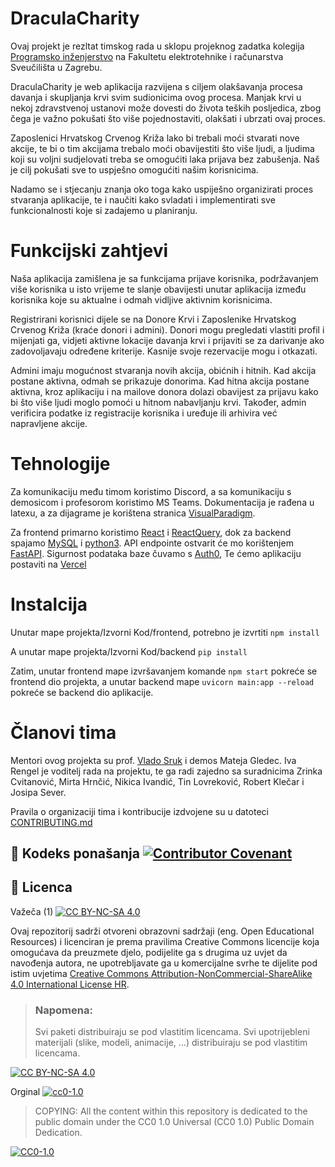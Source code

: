 # DraculaCharity
Ovaj projekt je rezltat timskog rada u sklopu projeknog zadatka kolegija [Programsko inženjerstvo](https://www.fer.unizg.hr/predmet/proinz) na Fakultetu elektrotehnike i računarstva Sveučilišta u Zagrebu. 

DraculaCharity je web aplikacija razvijena s ciljem olakšavanja procesa davanja i skupljanja krvi svim sudionicima ovog procesa. Manjak krvi u nekoj zdravstvenoj ustanovi može dovesti do života teških posljedica, zbog čega je važno pokušati što više pojednostaviti, olakšati i ubrzati ovaj proces.

Zaposlenici Hrvatskog Crvenog Križa lako bi trebali moći stvarati nove akcije, te bi o tim akcijama trebalo moći obavijestiti što više ljudi, a ljudima koji su voljni sudjelovati treba se omogućiti laka prijava bez zabušenja. Naš je cilj pokušati sve to uspješno omogućiti našim korisnicima.

Nadamo se i stjecanju znanja oko toga kako uspiješno organizirati proces stvaranja aplikacije, te i naučiti kako svladati i implementirati sve funkcionalnosti koje si zadajemo u planiranju.


# Funkcijski zahtjevi
Naša aplikacija zamišlena je sa funkcijama prijave korisnika, podržavanjem više korisnika u isto vrijeme te slanje obavijesti unutar aplikacija između korisnika koje su aktualne i odmah vidljive aktivnim korisnicima.

Registrirani korisnici dijele se na Donore Krvi i Zaposlenike Hrvatskog Crvenog Križa (kraće donori i admini). Donori mogu pregledati vlastiti profil i mijenjati ga, vidjeti aktivne lokacije davanja krvi i prijaviti se za darivanje ako zadovoljavaju određene kriterije. Kasnije svoje rezervacije mogu i otkazati.

Admini imaju mogućnost stvaranja novih akcija, obićnih i hitnih. Kad akcija postane aktivna, odmah se prikazuje donorima. Kad hitna akcija postane aktivna, kroz aplikaciju i na mailove donora dolazi obavijest za prijavu kako bi što više ljudi moglo pomoći u hitnom nabavljanju krvi. Također, admin verificira podatke iz registracije korisnika i uređuje ili arhivira već napravljene akcije.


# Tehnologije
Za komunikaciju među timom koristimo Discord, a sa komunikaciju s demosicom i profesorom koristimo MS Teams. Dokumentacija je rađena u latexu, a za dijagrame je korištena stranica [VisualParadigm](https://www.visual-paradigm.com/). 

Za frontend primarno koristimo [React](https://react.dev/) i [ReactQuery](https://tanstack.com/query/v3/), dok za backend spajamo [MySQL](https://www.mysql.com/) i [python3](https://www.python.org/). API endpointe ostvarit će mo korištenjem [FastAPI](https://fastapi.tiangolo.com/). Sigurnost podataka baze čuvamo s [Auth0](https://auth0.com/), Te ćemo aplikaciju postaviti na [Vercel](https://vercel.com/)


# Instalcija
Unutar mape projekta/Izvorni Kod/frontend, potrebno je izvrtiti ```npm install```

A unutar mape projekta/Izvorni Kod/backend ```pip install```

Zatim, unutar frontend mape izvršavanjem komande ```npm start``` pokreće se frontend dio projekta, a unutar backend mape ```uvicorn main:app --reload``` pokreće se backend dio aplikacije.

# Članovi tima 
Mentori ovog projekta su prof. [Vlado Sruk](https://www.fer.unizg.hr/vlado.sruk) i demos Mateja Gledec. Iva Rengel je voditelj rada na projektu, te ga radi zajedno sa suradnicima Zrinka Cvitanović, Mirta Hrnčić, Nikica Ivandić, Tin Lovreković, Robert Klečar i Josipa Sever.

Pravila o organizaciji tima i kontribucije izdvojene su u datoteci [CONTRIBUTING.md](CONTRIBUTING.md)


## 📝 Kodeks ponašanja [![Contributor Covenant](https://img.shields.io/badge/Contributor%20Covenant-2.1-4baaaa.svg)](CODE_OF_CONDUCT.md)



## 📝 Licenca
Važeča (1)
[![CC BY-NC-SA 4.0][cc-by-nc-sa-shield]][cc-by-nc-sa]

Ovaj repozitorij sadrži otvoreni obrazovni sadržaji (eng. Open Educational Resources)  i licenciran je prema pravilima Creative Commons licencije koja omogućava da preuzmete djelo, podijelite ga s drugima uz 
uvjet da navođenja autora, ne upotrebljavate ga u komercijalne svrhe te dijelite pod istim uvjetima [Creative Commons Attribution-NonCommercial-ShareAlike 4.0 International License HR][cc-by-nc-sa].
>
> ### Napomena:
>
> Svi paketi distribuiraju se pod vlastitim licencama.
> Svi upotrijebleni materijali  (slike, modeli, animacije, ...) distribuiraju se pod vlastitim licencama.

[![CC BY-NC-SA 4.0][cc-by-nc-sa-image]][cc-by-nc-sa]

[cc-by-nc-sa]: https://creativecommons.org/licenses/by-nc/4.0/deed.hr 
[cc-by-nc-sa-image]: https://licensebuttons.net/l/by-nc-sa/4.0/88x31.png
[cc-by-nc-sa-shield]: https://img.shields.io/badge/License-CC%20BY--NC--SA%204.0-lightgrey.svg

Orginal [![cc0-1.0][cc0-1.0-shield]][cc0-1.0]
>
>COPYING: All the content within this repository is dedicated to the public domain under the CC0 1.0 Universal (CC0 1.0) Public Domain Dedication.
>
[![CC0-1.0][cc0-1.0-image]][cc0-1.0]

[cc0-1.0]: https://creativecommons.org/licenses/by/1.0/deed.en
[cc0-1.0-image]: https://licensebuttons.net/l/by/1.0/88x31.png
[cc0-1.0-shield]: https://img.shields.io/badge/License-CC0--1.0-lightgrey.svg


